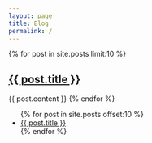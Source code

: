 ```yaml
---
layout: page
title: Blog
permalink: /
---
```


{% for post in site.posts limit:10 %}
## <a href="{{ post.url }}">{{ post.title }}</a>
{{ post.content }}
{% endfor %}

<ul>
  {% for post in site.posts offset:10 %}
    <li>
      <a href="{{ post.url }}">{{ post.title }}</a>
    </li>
  {% endfor %}
</ul>
